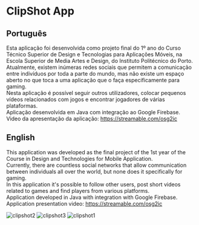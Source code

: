 # ClipShot App

## Português
Esta aplicação foi desenvolvida como projeto final do 1º ano do Curso Técnico Superior de Design e Tecnologias para Aplicações Móveis, na Escola Superior de Media Artes e Design, do Instituto Politécnico do Porto.<br>
Atualmente, existem inúmeras redes sociais que permitem a comunicação entre indivíduos por toda a parte do mundo, mas não existe um espaço aberto no que toca a uma aplicação que o faça especificamente para gaming.<br>
Nesta aplicação é possível seguir outros utilizadores, colocar pequenos vídeos relacionados com jogos e encontrar jogadores de várias plataformas.<br>
Aplicação desenvolvida em Java com integração ao Google Firebase.<br />
Video da apresentação da aplicação: https://streamable.com/osg2ic <br>

## English
This application was developed as the final project of the 1st year of the Course in Design and Technologies for Mobile Application.<br>
Currently, there are countless social networks that allow communication between individuals all over the world, but none does it specifically for gaming.<br>
In this application it's possible to follow other users, post short videos related to games and find players from various platforms.<br>
Application developed in Java with integration with Google Firebase. <br />
Application presentation video: https://streamable.com/osg2ic <br>


![clipshot2](https://user-images.githubusercontent.com/56965774/107393246-7dcaba80-6af2-11eb-92d8-b2c67c0d91da.png)
![clipshot3](https://user-images.githubusercontent.com/56965774/107393248-7e635100-6af2-11eb-9acd-fa7133d68e8f.png)
![clipshot1](https://user-images.githubusercontent.com/56965774/107393251-7e635100-6af2-11eb-8f5e-43377f49d120.png)


